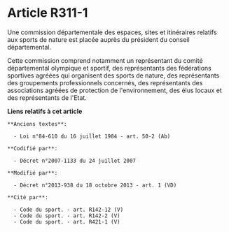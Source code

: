 # Article R311-1

Une commission départementale des espaces, sites et itinéraires relatifs aux sports de nature est placée auprès du président
du conseil départemental. 

Cette commission comprend notamment un représentant du comité départemental olympique et sportif, des représentants des
fédérations sportives agréées qui organisent des sports de nature, des représentants des groupements professionnels
concernés, des représentants des associations agréées de protection de l'environnement, des élus locaux et des représentants
de l'Etat.

**Liens relatifs à cet article**

	**Anciens textes**:

	  - Loi n°84-610 du 16 juillet 1984 - art. 50-2 (Ab)

	**Codifié par**:

	  - Décret n°2007-1133 du 24 juillet 2007

	**Modifié par**:

	  - Décret n°2013-938 du 18 octobre 2013 - art. 1 (VD)

	**Cité par**:

	  - Code du sport. - art. R142-12 (V)
	  - Code du sport. - art. R142-2 (V)
	  - Code du sport. - art. R421-1 (V)
